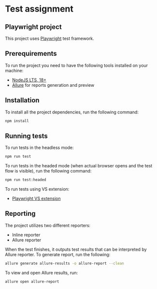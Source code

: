# Test assignment

## Playwright project

This project uses [Playwright](https://playwright.dev/) test framework.

## Prerequirements

To run the project you need to have the following tools installed on your machine:

- [NodeJS LTS, 18+](https://nodejs.org/en/download/)
- [Allure](https://allurereport.org/docs/playwright/) for reports generation and preview

## Installation

To install all the project dependencies, run the following command:

```bash
npm install
```

## Running tests

To run tests in the headless mode:

```bash
npm run test
```

To run tests in the headed mode (when actual browser opens and the test flow is visible), run the following command:

```bash
npm run test:headed
```

To run tests using VS extension:
- [Playwright VS extension](https://playwright.dev/docs/running-tests#run-tests-in-vs-code)

## Reporting

The project utilizes two different reporters:

- Inline reporter
- Allure reporter

When the test finishes, it outputs test results that can be interpreted by Allure reporter. To generate report, run the following:

```bash
allure generate allure-results -o allure-report --clean
```

To view and open Allure results, run:

```bash
allure open allure-report
```